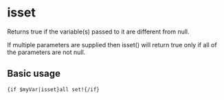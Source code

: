 # isset

Returns true if the variable(s) passed to it are different from null.

If multiple parameters are supplied then isset() will return true only if all of the parameters are 
not null.

## Basic usage
```smarty
{if $myVar|isset}all set!{/if}
```
